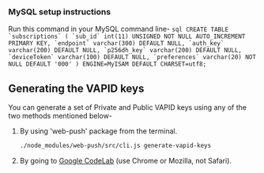 ###  MySQL setup instructions
  Run this command in your MySQL command line-
    ```sql
    CREATE TABLE `subscriptions` (
      `sub_id` int(11) UNSIGNED NOT NULL AUTO_INCREMENT PRIMARY KEY,
      `endpoint` varchar(300) DEFAULT NULL,
      `auth_key` varchar(200) DEFAULT NULL,
      `p256dh_key` varchar(200) DEFAULT NULL,
      `deviceToken` varchar(100) DEFAULT NULL,
      `preferences` varchar(20) NOT NULL DEFAULT '000'
    ) ENGINE=MyISAM DEFAULT CHARSET=utf8;
    ```

## Generating the VAPID keys
You can generate a set of Private and Public VAPID keys using any of the two methods mentioned below-
  1. By using 'web-push' package from the terminal.
     ```bash
     ./node_modules/web-push/src/cli.js generate-vapid-keys
     ```
  2. By going to [Google CodeLab](https://web-push-codelab.appspot.com) (use Chrome or Mozilla, not Safari).
